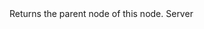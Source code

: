 <function name="GetParent" parent="VProfNode" type="classfunc">
	<description>
		Returns the parent node of this node.
	</description>
	<realm>Server</realm>
	<rets>
		<ret name="parent" type="VProfNode"></ret>
	</rets>
</function>